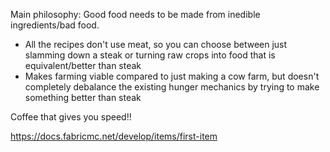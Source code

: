 Main philosophy: Good food needs to be made from inedible ingredients/bad food.
- All the recipes don't use meat, so you can choose between just slamming down a steak or turning raw crops into food
that is equivalent/better than steak
- Makes farming viable compared to just making a cow farm, but doesn't completely debalance the existing hunger
mechanics by trying to make something better than steak

Coffee that gives you speed!!

https://docs.fabricmc.net/develop/items/first-item